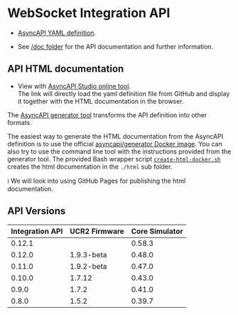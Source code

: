 # WebSocket Integration API

- [AsyncAPI YAML definition](UCR-integration-asyncapi.yaml).

- See [/doc folder](../doc/README.md) for the API documentation and further information.

## API HTML documentation

- View with [AsyncAPI Studio online tool](https://studio.asyncapi.com/?url=https://raw.githubusercontent.com/unfoldedcircle/core-api/main/integration-api/UCR-integration-asyncapi.yaml).  
  The link will directly load the yaml definition file from GitHub and display it together with the HTML documentation in
the browser.

The [AsyncAPI generator tool](https://github.com/asyncapi/generator) transforms the API definition into other formats.

The easiest way to generate the HTML documentation from the AsyncAPI definition is to use the official
[asyncapi/generator Docker image](https://hub.docker.com/r/asyncapi/generator). You can also try to use the command line
tool with the instructions provided from the generator tool.
The provided Bash wrapper script [`create-html-docker.sh`](create-html-docker.sh) creates the html documentation in the
`./html` sub folder.

ℹ️ We will look into using GitHub Pages for publishing the html documentation.

## API Versions

| Integration API | UCR2 Firmware | Core Simulator |
|-----------------|---------------|----------------|
| 0.12.1          |               | 0.58.3         |
| 0.12.0          | 1.9.3-beta    | 0.48.0         |
| 0.11.0          | 1.9.2-beta    | 0.47.0         |
| 0.10.0          | 1.7.12        | 0.43.0         |
| 0.9.0           | 1.7.2         | 0.41.0         |
| 0.8.0           | 1.5.2         | 0.39.7         |
